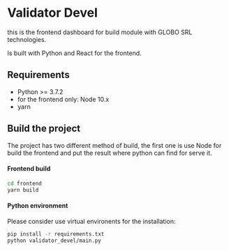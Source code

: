 # Validator Devel

this is the frontend dashboard for build module with GLOBO SRL technologies.

Is built with Python and React for the frontend.

## Requirements

* Python >= 3.7.2
* for the frontend only: Node 10.x
* yarn

## Build the project

The project has two different method of build, the first one is use Node for build the frontend and put the result where python can find for serve it.

#### Frontend build

```bash
cd frontend
yarn build
```

#### Python environment

Please consider use virtual environents for the installation:
```bash
pip install -r requirements.txt
python validator_devel/main.py
```
